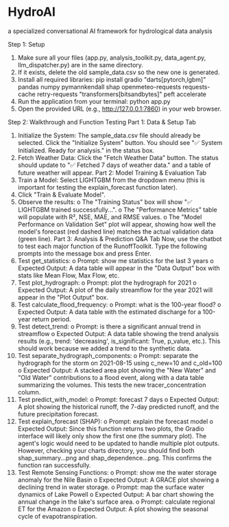 # HydroAI
a specialized conversational AI framework for hydrological data analysis


Step 1: Setup
1.	Make sure all your files (app.py, analysis_toolkit.py, data_agent.py, llm_dispatcher.py) are in the same directory.
2.	If it exists, delete the old sample_data.csv so the new one is generated.
3.	Install all required libraries: pip install gradio "darts[pytorch,lgbm]" pandas numpy pymannkendall shap openmeteo-requests requests-cache retry-requests "transformers[bitsandbytes]" peft accelerate
4.	Run the application from your terminal: python app.py
5.	Open the provided URL (e.g., http://127.0.0.1:7860) in your web browser.

Step 2: Walkthrough and Function Testing
Part 1: Data & Setup Tab
1.	Initialize the System: The sample_data.csv file should already be selected. Click the "Initialize System" button. You should see "✅ System Initialized. Ready for analysis." in the status box.
2.	Fetch Weather Data: Click the "Fetch Weather Data" button. The status should update to "✅ Fetched 7 days of weather data." and a table of future weather will appear.
Part 2: Model Training & Evaluation Tab
1.	Train a Model: Select LIGHTGBM from the dropdown menu (this is important for testing the explain_forecast function later).
2.	Click "Train & Evaluate Model".
3.	Observe the results:
o	The "Training Status" box will show "✅ LIGHTGBM trained successfully...".
o	The "Performance Metrics" table will populate with R², NSE, MAE, and RMSE values.
o	The "Model Performance on Validation Set" plot will appear, showing how well the model's forecast (red dashed line) matches the actual validation data (green line).
Part 3: Analysis & Prediction Q&A Tab
Now, use the chatbot to test each major function of the RunoffToolkit. Type the following prompts into the message box and press Enter.
1.	Test get_statistics:
o	Prompt: show me statistics for the last 3 years
o	Expected Output: A data table will appear in the "Data Output" box with stats like Mean Flow, Max Flow, etc.
2.	Test plot_hydrograph:
o	Prompt: plot the hydrograph for 2021
o	Expected Output: A plot of the daily streamflow for the year 2021 will appear in the "Plot Output" box.
3.	Test calculate_flood_frequency:
o	Prompt: what is the 100-year flood?
o	Expected Output: A data table with the estimated discharge for a 100-year return period.
4.	Test detect_trend:
o	Prompt: is there a significant annual trend in streamflow
o	Expected Output: A data table showing the trend analysis results (e.g., trend: 'decreasing', is_significant: True, p_value, etc.). This should work because we added a trend to the synthetic data.
5.	Test separate_hydrograph_components:
o	Prompt: separate the hydrograph for the storm on 2021-08-15 using c_new=10 and c_old=100
o	Expected Output: A stacked area plot showing the "New Water" and "Old Water" contributions to a flood event, along with a data table summarizing the volumes. This tests the new tracer_concentration column.
6.	Test predict_with_model:
o	Prompt: forecast 7 days
o	Expected Output: A plot showing the historical runoff, the 7-day predicted runoff, and the future precipitation forecast.
7.	Test explain_forecast (SHAP):
o	Prompt: explain the forecast model
o	Expected Output: Since this function returns two plots, the Gradio interface will likely only show the first one (the summary plot). The agent's logic would need to be updated to handle multiple plot outputs. However, checking your charts directory, you should find both shap_summary...png and shap_dependence...png. This confirms the function ran successfully.
8.	Test Remote Sensing Functions:
o	Prompt: show me the water storage anomaly for the Nile Basin
o	Expected Output: A GRACE plot showing a declining trend in water storage.
o	Prompt: map the surface water dynamics of Lake Powell
o	Expected Output: A bar chart showing the annual change in the lake's surface area.
o	Prompt: calculate regional ET for the Amazon
o	Expected Output: A plot showing the seasonal cycle of evapotranspiration.
